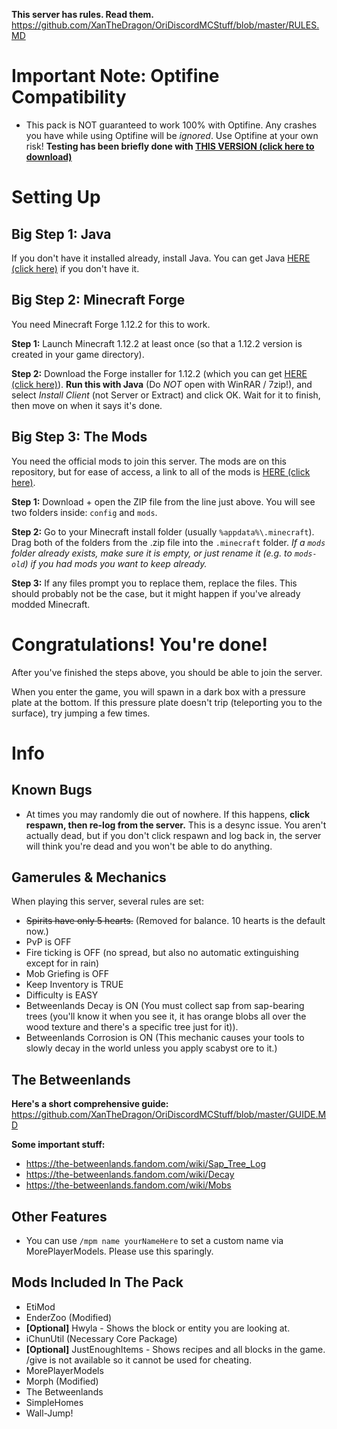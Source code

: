 **This server has rules. Read them.**
https://github.com/XanTheDragon/OriDiscordMCStuff/blob/master/RULES.MD

# Important Note: Optifine Compatibility
- This pack is NOT guaranteed to work 100% with Optifine. Any crashes you have while using Optifine will be *ignored*. Use Optifine at your own risk! **Testing has been briefly done with [THIS VERSION (click here to download)](https://optifine.net/adloadx?f=OptiFine_1.12.2_HD_U_F5.jar)**

# Setting Up
## Big Step 1: Java
If you don't have it installed already, install Java. You can get Java [HERE (click here)](https://java.com/en/download/win10.jsp) if you don't have it.

## Big Step 2: Minecraft Forge
You need Minecraft Forge 1.12.2 for this to work.

**Step 1:** Launch Minecraft 1.12.2 at least once (so that a 1.12.2 version is created in your game directory).

**Step 2:** Download the Forge installer for 1.12.2 (which you can get [HERE (click here)](https://files.minecraftforge.net/maven/net/minecraftforge/forge/1.12.2-14.23.5.2847/forge-1.12.2-14.23.5.2847-installer.jar)). **Run this with Java** (Do *NOT* open with WinRAR / 7zip!), and select *Install Client* (not Server or Extract) and click OK. Wait for it to finish, then move on when it says it's done.

## Big Step 3: The Mods
You need the official mods to join this server. The mods are on this repository, but for ease of access, a link to all of the mods is [HERE (click here)](https://github.com/XanTheDragon/OriDiscordMCStuff/releases/download/1/ORI_SERVER_MODS_AND_CONFIG.zip).

**Step 1:** Download + open the ZIP file from the line just above. You will see two folders inside: `config` and `mods`.

**Step 2:** Go to your Minecraft install folder (usually `%appdata%\.minecraft`). Drag both of the folders from the .zip file into the `.minecraft` folder. *If a `mods` folder already exists, make sure it is empty, or just rename it (e.g. to `mods-old`) if you had mods you want to keep already.*

**Step 3:** If any files prompt you to replace them, replace the files. This should probably not be the case, but it might happen if you've already modded Minecraft.

# Congratulations! You're done!
After you've finished the steps above, you should be able to join the server.

When you enter the game, you will spawn in a dark box with a pressure plate at the bottom. If this pressure plate doesn't trip (teleporting you to the surface), try jumping a few times.

# Info

## Known Bugs
- At times you may randomly die out of nowhere. If this happens, **click respawn, then re-log from the server.** This is a desync issue. You aren't actually dead, but if you don't click respawn and log back in, the server will think you're dead and you won't be able to do anything.

## Gamerules & Mechanics
When playing this server, several rules are set:
- ~~Spirits have only 5 hearts.~~ (Removed for balance. 10 hearts is the default now.)
- PvP is OFF
- Fire ticking is OFF (no spread, but also no automatic extinguishing except for in rain)
- Mob Griefing is OFF
- Keep Inventory is TRUE
- Difficulty is EASY
- Betweenlands Decay is ON (You must collect sap from sap-bearing trees (you'll know it when you see it, it has orange blobs all over the wood texture and there's a specific tree just for it)).
- Betweenlands Corrosion is ON (This mechanic causes your tools to slowly decay in the world unless you apply scabyst ore to it.)

## The Betweenlands
**Here's a short comprehensive guide:** 
https://github.com/XanTheDragon/OriDiscordMCStuff/blob/master/GUIDE.MD

**Some important stuff:**
- https://the-betweenlands.fandom.com/wiki/Sap_Tree_Log
- https://the-betweenlands.fandom.com/wiki/Decay
- https://the-betweenlands.fandom.com/wiki/Mobs

## Other Features
- You can use `/mpm name yourNameHere` to set a custom name via MorePlayerModels. Please use this sparingly.

## Mods Included In The Pack
- EtiMod
- EnderZoo (Modified)
- **[Optional]** Hwyla - Shows the block or entity you are looking at.
- iChunUtil (Necessary Core Package)
- **[Optional]** JustEnoughItems - Shows recipes and all blocks in the game. /give is not available so it cannot be used for cheating.
- MorePlayerModels
- Morph (Modified)
- The Betweenlands
- SimpleHomes
- Wall-Jump!
